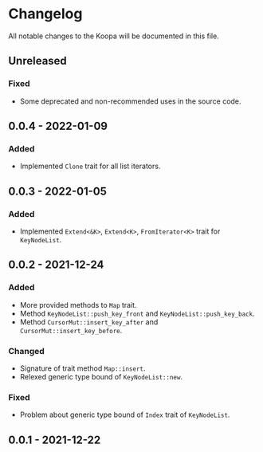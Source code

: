 # Changelog

All notable changes to the Koopa will be documented in this file.

## Unreleased

### Fixed

* Some deprecated and non-recommended uses in the source code.

## 0.0.4 - 2022-01-09

### Added

* Implemented `Clone` trait for all list iterators.

## 0.0.3 - 2022-01-05

### Added

* Implemented `Extend<&K>`, `Extend<K>`, `FromIterator<K>` trait for `KeyNodeList`.

## 0.0.2 - 2021-12-24

### Added

* More provided methods to `Map` trait.
* Method `KeyNodeList::push_key_front` and `KeyNodeList::push_key_back`.
* Method `CursorMut::insert_key_after` and `CursorMut::insert_key_before`.

### Changed

* Signature of trait method `Map::insert`.
* Relexed generic type bound of `KeyNodeList::new`.

### Fixed

* Problem about generic type bound of `Index` trait of `KeyNodeList`.

## 0.0.1 - 2021-12-22
